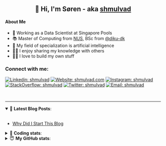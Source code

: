 <h2 align="center">
	👋 Hi, I'm Søren - aka <a href="https://shmulvad.com">shmulvad</a>
</h2>

#### About Me
- 🤖 Working as a Data Scientist at Singapore Pools
- 📚 Master of Computing from [NUS], BSc from [@diku-dk]
- 🧠 My field of specialization is artificial intelligence
- 👨‍🏫 I enjoy sharing my knowledge with others
- 👨‍💻 I love to build my own stuff

### Connect with me:

[![Linkedin: shmulvad](https://img.shields.io/badge/shmulvad-blue?style=flat&logo=Linkedin&logoColor=white)][linkedin]
[![Website: shmulvad.com](https://img.shields.io/badge/shmulvad.com-47CCCC?&style=flat&logo=Google-Chrome&logoColor=white)][website]
[![Instagram: shmulvad](https://img.shields.io/badge/-@shmulvad-purple?style=flat&logo=Instagram&logoColor=white)][instagram]
[![StackOverflow: shmulvad](https://img.shields.io/badge/shmulvad-FE7A16?style=flat&logo=stack-overflow&logoColor=white)][stackOverflow]
[![Twitter: shmulvad](https://img.shields.io/badge/@shmulvad-1ca0f1?style=flat&logo=twitter&logoColor=white)][twitter]
[![Email: shmulvad](https://img.shields.io/badge/shmulvad-D14836?style=flat&logo=gmail&logoColor=white)][mail]

<br />

---

<details open>
 <summary>📕 <b>Latest Blog Posts</b>: </summary>

<br>

<!-- BLOG-POST-LIST:START -->
- [Why Did I Start This Blog](https://shmulvad.com/blog/why-did-start-this-blog)
<!-- BLOG-POST-LIST:END -->

</details>

<!-- --- -->

<details>
 <summary>🤖 <b>Coding stats</b>: </summary>

<br>

NOTE: Doesn't track coding at work or work done in environments such as Jupyter Notebooks.

<!--START_SECTION:waka-->
![Code Time](http://img.shields.io/badge/Code%20Time-2%2C038%20hrs%202%20mins-blue)

**I'm a Night 🦉** 

```text
🌞 Morning                525 commits         ██░░░░░░░░░░░░░░░░░░░░░░░   08.84 % 
🌆 Daytime                1544 commits        ██████░░░░░░░░░░░░░░░░░░░   25.99 % 
🌃 Evening                2515 commits        ███████████░░░░░░░░░░░░░░   42.34 % 
🌙 Night                  1356 commits        ██████░░░░░░░░░░░░░░░░░░░   22.83 % 
```


📊 **This Week I Spent My Time On** 

```text
💬 Programming Languages: 
Python                   4 hrs 41 mins       ██████████████████░░░░░░░   72.32 % 
Other                    52 mins             ███░░░░░░░░░░░░░░░░░░░░░░   13.42 % 
HTML                     34 mins             ██░░░░░░░░░░░░░░░░░░░░░░░   08.90 % 
Markdown                 9 mins              █░░░░░░░░░░░░░░░░░░░░░░░░   02.39 % 
CSV                      7 mins              ░░░░░░░░░░░░░░░░░░░░░░░░░   01.93 % 

🔥 Editors: 
VS Code                  5 hrs 25 mins       █████████████████████░░░░   83.60 % 
Zsh                      52 mins             ███░░░░░░░░░░░░░░░░░░░░░░   13.42 % 
Sublime Text             11 mins             █░░░░░░░░░░░░░░░░░░░░░░░░   02.98 % 

🐱‍💻 Projects: 
overvaagning-admin       4 hrs 8 mins        ████████████████░░░░░░░░░   63.70 % 
econ_model_src           1 hr 55 mins        ███████░░░░░░░░░░░░░░░░░░   29.55 % 
econ_model_src2          11 mins             █░░░░░░░░░░░░░░░░░░░░░░░░   03.07 % 
Unknown Project          11 mins             █░░░░░░░░░░░░░░░░░░░░░░░░   02.98 % 
Terminal                 2 mins              ░░░░░░░░░░░░░░░░░░░░░░░░░   00.71 % 
```


 Last Updated on 28/07/2023 18:40:08 UTC
<!--END_SECTION:waka-->

</details>

<!-- --- -->

<details>
 <summary>😇 <b>My GitHub stats</b>: </summary>

<br>

<img align="left" alt="shmulvad's Github Stats" src="https://github-readme-stats.vercel.app/api?username=shmulvad&show_icons=true&hide_border=true" />

</details>



[website]: https://shmulvad.com
[twitter]: https://twitter.com/shmulvad
[linkedin]: https://linkedin.com/in/shmulvad
[instagram]: https://instagram.com/shmulvad
[stackOverflow]: https://stackoverflow.com/users/9248793/shmulvad
[mail]: mailto:shmulvad@gmail.com
[@diku-dk]: https://github.com/diku-dk
[github]: https://github.com/shmulvad
[NUS]: https://www.nus.edu.sg